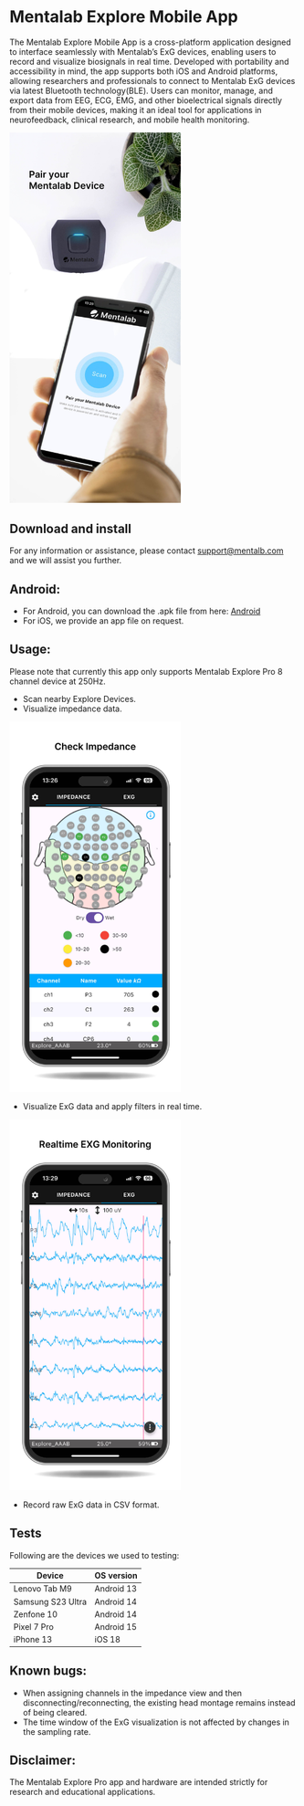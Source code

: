 # Mentalab Explore Mobile App
The Mentalab Explore Mobile App is a cross-platform application designed to interface seamlessly with Mentalab’s ExG devices, enabling users to record and visualize biosignals in real time. 
Developed with portability and accessibility in mind, the app supports both iOS and Android platforms, allowing researchers and professionals to connect to Mentalab ExG devices via latest Bluetooth technology(BLE). 
Users can monitor, manage, and export data from EEG, ECG, EMG, and other bioelectrical signals directly from their mobile devices, making it an ideal tool for applications in neurofeedback, clinical research, and mobile health monitoring.

<p align="left">
    <img src="images/Homepage.jpg" alt="Homepage" width="300">
</p>

## Download and install
For any information or assistance, please contact support@mentalb.com and we will assist you further.

## Android:
- For Android, you can download the .apk file from here: [Android](https://github.com/Mentalab-hub/explore-mobile-app-release/releases/latest)
- For iOS, we provide an app file on request.

## Usage:
Please note that currently this app only supports Mentalab Explore Pro 8 channel device at 250Hz.

- Scan nearby Explore Devices.
- Visualize impedance data.
<p align="left">
    <img src="images/Impedance.jpg" alt="Impedance visualization" width="300">
</p>

- Visualize ExG data and apply filters in real time.
<p align="left">
    <img src="images/ExG.jpg" alt="Exg visualization" width="300">
</p>

- Record raw ExG data in CSV format.

## Tests
Following are the devices we used to testing:

| Device            | OS version |
|-------------------|------------|
| Lenovo Tab M9     | Android 13 |
| Samsung S23 Ultra | Android 14 |
| Zenfone 10        | Android 14 |
| Pixel 7 Pro       | Android 15 |
| iPhone 13         | iOS 18     | 

## Known bugs:
- When assigning channels in the impedance view and then disconnecting/reconnecting, the existing head montage remains instead of being cleared.
- The time window of the ExG visualization is not affected by changes in the sampling rate.


## Disclaimer:
The Mentalab Explore Pro app and hardware are intended strictly for research and educational applications.
